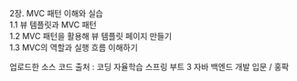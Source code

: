 2장. MVC 패턴 이해와 실습    
1.1 뷰 템플릿과 MVC 패턴    
1.2 MVC 패턴을 활용해 뷰 템플릿 페이지 만들기    
1.3 MVC의 역할과 실행 흐름 이해하기

업로드한 소스 코드 출처 : 코딩 자율학습 스프링 부트 3 자바 백엔드 개발 입문 / 홍팍
